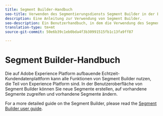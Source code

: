 ```yaml
---
title: Segment Builder-Handbuch
seo-title: Verwenden des Segmentierungsdiensts Segment Builder in der Echtzeit-Kundendatenplattform
description: Eine Anleitung zur Verwendung von Segment Builder.
seo-description: Ein Benutzerhandbuch, in dem die Verwendung des Segmentierungsdiensts Segment Builder in der Echtzeit-Kundendatenplattform beschrieben wird.
translation-type: tm+mt
source-git-commit: 50e6b39c1eb0bda4f3b30991515fb1c13fa9ff87

---
```



# Segment Builder-Handbuch

Die auf Adobe Experience Platform aufbauende Echtzeit-Kundendatenplattform kann alle Funktionen von Segment Builder nutzen, die Teil von Experience Platform sind. In der Benutzeroberfläche von Segment Builder können Sie neue Segmente erstellen, auf vorhandene Segmente zugreifen und vorhandene Segmente ändern.

For a more detailed guide on the Segment Builder, please read the [Segment Builder user guide](../../segmentation/ui/overview.md).
